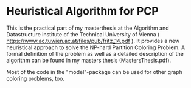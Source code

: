 Heuristical Algorithm for PCP
===

This is the practical part of my masterthesis at the Algorithm and Datastructure institute
of the Technical University of Vienna ( https://www.ac.tuwien.ac.at/files/pub/fritz_14.pdf ). It provides a new heuristical
approach to solve the NP-hard Partition Coloring Problem. A formal definition of the problem as well
as a detailed description of the algorithm can be found in my masters thesis (MastersThesis.pdf).

Most of the code in the "model"-package can be used for other graph coloring problems, too.
